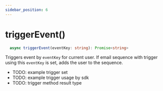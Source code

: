 ```yaml
---
sidebar_position: 6
---
```


# triggerEvent()
```typescript
  async triggerEvent(eventKey: string): Promise<string>
```
Triggers event by `eventKey` for current user.
If email sequence with trigger using this `eventKey` is set, adds the user to the sequence.

- TODO: example trigger set
- TODO: example trigger usage by sdk
- TODO: trigger method result type
